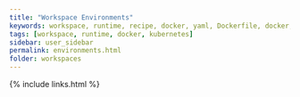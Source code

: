 ```yaml
---
title: "Workspace Environments"
keywords: workspace, runtime, recipe, docker, yaml, Dockerfile, docker, kubernetes, container, pod, environment
tags: [workspace, runtime, docker, kubernetes]
sidebar: user_sidebar
permalink: environments.html
folder: workspaces
---
```


{% include links.html %}
